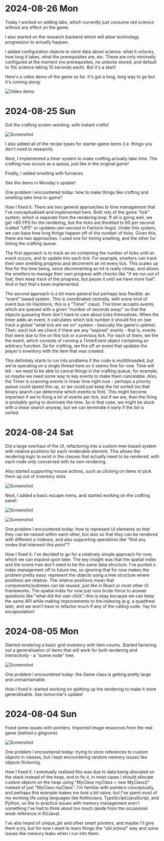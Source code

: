 # 2024-08-26 Mon

Today I worked on adding labs, which currently just consume red science without any effect on the game.

I also started on the research backend which will allow technology progression to actually happen.

I added configuration objects to store data about science: what it unlocks, how long it takes, what the prerequisites are, etc. These are only minimally configured at the moment (no prerequisites, no unlocks stored, and default to 10x science taking 10 seconds each). But it's a start!

Here's a video demo of the game so far. It's got a long, long way to go but it's coming along:

![Video demo](screenshots/2024-08-26-gif.gif)

# 2024-08-25 Sun

Got the crafting screen working, with instant crafts!

![Screenshot](screenshots/2024-08-25.png)

I also added all of the recipe types for starter-game items (i.e. things you don't need to research).

Next, I implemented a timer system to make crafting actually take time. The crafting now occurs as a queue, just like in the original game!

Finally, I added smelting with furnaces.

See the demo in Monday's update!

One problem I encountered today: how to make things like crafting and smelting take time in-game?

How I fixed it: There are two general approaches to time management that I've conceptualised and implemented here. Both rely of the game "tick" system, which is separate from the rendering loop. If all is going well, we get >60 FPS for the rendering, but the ticks are throttled to 60 per second (called "UPS" or updates-per-second in Factorio lingo). Under this system, we can base how long things happen off of the number of ticks. Given this, there are two approaches. I used one for timing smelting, and the other for timing the crafting queue.

The first approach is to track an int containing the number of ticks until an event occurs, and to update this each tick. For example, smelters can track their own smelting progress and decrement an int every tick. This scales up fine for the time being, since decrementing an int is really cheap, and allows the smelters to manage their own progress with checks like "if we run out of fuel, then keep track of the progress, but pause it until we have more fuel". And in fact that's been implemented.

The second approach is a bit more general but perhaps less flexible: an "event" based system. This is coordinated centrally, with some kind of event bus (in Hacktorio, this is a "Timer" class). The timer accepts events, which are queued with a given "number of seconds away" so that the objects queueing them don't have to care about ticks themselves. When the timer adds an event, it calculates which tick number it should fire on (we track a global "what tick are we on" system - basically the game's uptime). Then, each tick we check if there are any "expired" events - that is, events that were due to fire on this tick or a previous tick. For each of them, we fire the event, which consists of running a TimerEvent object containing an arbitrary function. So for crafting, we fire off an event that updates the player's inventory with the item that was created.

This definitely starts to run into problems if the code is multithreaded, but we're operating on a single thread here so it seems fine for now. Time will tell - we need to be able to cancel things in the crafting queue, for example, so maybe we need some way to key events to make them cancelable. Also, the Timer is scanning events in linear time right now - perhaps a priority queue could speed this up, or we could just keep the list sorted (so that binary search can determine which events to fire). This might become important if we're firing a lot of events per tick, but if we are, then the firing is probably going to dominate the time. So in that case, we might be stuck with a linear search anyway, but we can terminate it early if the list is sorted.

# 2024-08-24 Sat

Did a large overhaul of the UI, refactoring into a custom tree-based system with relative positions for each renderable element. This allows the rendering logic to exist in the classes that actually need to be rendered, with each node only concerned with its own rendering.

Also started supporting mouse actions, such as clicking on items to pick them up out of inventory slots.

![Screenshot](screenshots/2024-08-24.png)

Next, I added a basic escape menu, and started working on the crafting panel:

![Screenshot](screenshots/2024-08-24-escape-menu.png)

![Screenshot](screenshots/2024-08-24-crafting-panel.png)

One problem I encountered today: how to represent UI elements so that they can be nested within each other, but also so that they can be rendered with different z-indexes, and also supporting operations like "find any nodes that intersect this point"?

How I fixed it: I've decided to go for a relatively simple approach for now, which we can expand upon later. The key insight was that the spatial index and the scene tree don't need to be the same data structure. I've punted z-index management off to future me, so ignoring that for now makes the problem pretty easy: represent the objects using a tree structure where positions are relative. The relative positions mean that components/subtrees can be reused, just like in React or most other UI frameworks. The spatial index for now just runs brute-force to answer questions like "what did the user click": this is okay because we can keep the same API while making improvements to the indexing (e.g. a quadtree) later, and we won't have to refactor much if any of the calling code. Yay for encapsulation!

# 2024-08-05 Mon

Started rendering a basic grid inventory with item counts. Started factoring out a generalisation of items that will work for both rendering and interactivity - a "scene node" tree.

![Screenshot](screenshots/2024-08-05.png)

One problem I encountered today: the Game class is getting pretty large and unmaintainable.

How I fixed it: started working on splitting up the rendering to make it more generalisable. See tomorrow's update!

# 2024-08-04 Sun

Fixed some issues with pointers. Imported image resources from the real game (behind a gitignore).

![Screenshot](screenshots/2024-08-04.png)

One problem I encountered today: trying to store references to custom objects in classes, but I kept encountering random memory issues like objects flickering.

How I fixed it: I eventually realised this was due to data being allocated on the stack instead of the heap, and to fix it, in most cases I should allocate custom objects on the heap using "MyClass myClass = new MyClass()" instead of just "MyClass myClass". I'm familiar with pointers conceptually, and perhaps this example makes me look a bit naive, but I've spent most of my working life using languages like Kotlin/Java, TypeScript/JavaScript, and Python, so the in-practice issues with memory management aren't something I've had to think about too much (aside from the occasional weak reference in Kt/Java).

I've also heard of unique_ptr and other smart pointers, and maybe I'll give them a try, but for now I want to learn things the "old school" way and solve issues like memory leaks when I run into them.
